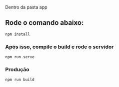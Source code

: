 Dentro da pasta app

## Rode o comando abaixo:
```
npm install
```

### Após isso, compile o build e rode o servidor
```
npm run serve
```

### Produção
```
npm run build
```

